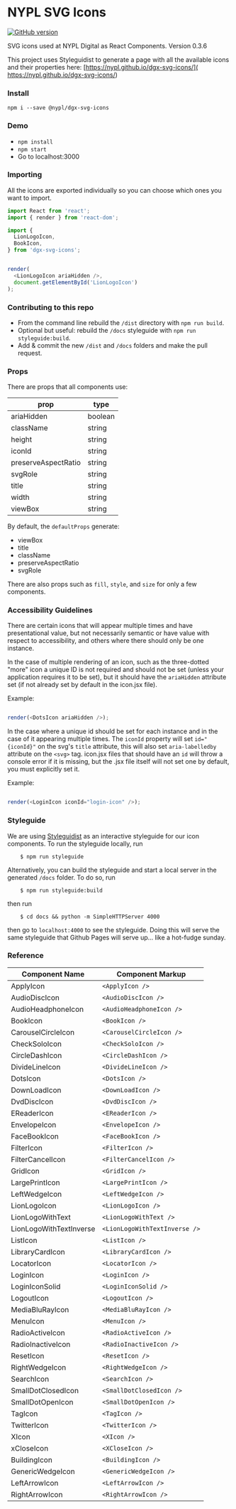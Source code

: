 # NYPL SVG Icons

[![GitHub version](https://badge.fury.io/gh/nypl%2Fdgx-svg-icons.svg)](https://badge.fury.io/gh/nypl%2Fdgx-svg-icons)

SVG icons used at NYPL Digital as React Components.
Version 0.3.6

This project uses Styleguidist to generate a page with all the available icons and their properties here: [https://nypl.github.io/dgx-svg-icons/]( https://nypl.github.io/dgx-svg-icons/)

### Install

`npm i --save @nypl/dgx-svg-icons`

### Demo

* `npm install`
* `npm start`
* Go to localhost:3000

### Importing

All the icons are exported individually so you can choose which ones you want to import.

```javascript
import React from 'react';
import { render } from 'react-dom';

import {
  LionLogoIcon,
  BookIcon,
} from 'dgx-svg-icons';


render(
  <LionLogoIcon ariaHidden />,
  document.getElementById('LionLogoIcon')
);

```

### Contributing to this repo
* From the command line rebuild the `/dist` directory with `npm run build`.
* Optional but useful: rebuild the `/docs` styleguide with `npm run styleguide:build`.
* Add & commit the new `/dist` and `/docs` folders and make the pull request.

### Props

There are props that all components use:

prop | type
--- | ---
ariaHidden | boolean
className | string
height | string
iconId | string
preserveAspectRatio | string
svgRole | string
title | string
width | string
viewBox | string

By default, the `defaultProps` generate:

* viewBox
* title
* className
* preserveAspectRatio
* svgRole

There are also props such as `fill`, `style`, and `size` for only a few components.

### Accessibility Guidelines
There are certain icons that will appear multiple times and have presentational value, but not necessarily semantic or have value with respect to accessibility, and others where there should only be one instance.

In the case of multiple rendering of an icon, such as the three-dotted "more" icon a unique ID is not required and should not be set (unless your application requires it to be set), but it should have the `ariaHidden` attribute set (if not already set by default in the icon.jsx file).

Example:
```javascript

render(<DotsIcon ariaHidden />);

```

In the case where a unique id should be set for each instance and in the case of it appearing multiple times. The `iconId` property will set `id="{iconId}"` on the svg's `title` attribute, this will also set `aria-labelledby` attribute on the `<svg>` tag. icon.jsx files that should have an `id` will throw a console error if it is missing, but the .jsx file itself will not set one by default, you must explicitly set it.

Example:
```javascript

render(<LoginIcon iconId="login-icon" />);

```

### Styleguide

We are using [Styleguidist](https://react-styleguidist.js.org/) as an interactive styleguide for our icon components. To run the styleguide locally, run

```
    $ npm run styleguide
```

Alternatively, you can build the styleguide and start a local server in the generated `/docs` folder. To do so, run

```
    $ npm run styleguide:build
```

then run

```
    $ cd docs && python -m SimpleHTTPServer 4000
```

then go to `localhost:4000` to see the styleguide. Doing this will serve the same styleguide that Github Pages will serve up... like a hot-fudge sunday.

### Reference

Component Name  | Component Markup  
--- | ---
ApplyIcon | `<ApplyIcon />`
AudioDiscIcon | `<AudioDiscIcon />`
AudioHeadphoneIcon | `<AudioHeadphoneIcon />`
BookIcon | `<BookIcon />`
CarouselCircleIcon | `<CarouselCircleIcon />`
CheckSoloIcon | `<CheckSoloIcon />`
CircleDashIcon | `<CircleDashIcon />`
DivideLineIcon | `<DivideLineIcon />`
DotsIcon | `<DotsIcon />`
DownLoadIcon | `<DownLoadIcon />`
DvdDiscIcon | `<DvdDiscIcon />`
EReaderIcon | `<EReaderIcon />`
EnvelopeIcon | `<EnvelopeIcon />`
FaceBookIcon | `<FaceBookIcon />`
FilterIcon | `<FilterIcon />`
FilterCancelIcon | `<FilterCancelIcon />`
GridIcon | `<GridIcon />`
LargePrintIcon | `<LargePrintIcon />`
LeftWedgeIcon | `<LeftWedgeIcon />`
LionLogoIcon | `<LionLogoIcon />`
LionLogoWithText | `<LionLogoWithText />`
LionLogoWithTextInverse | `<LionLogoWithTextInverse />`
ListIcon | `<ListIcon />`
LibraryCardIcon | `<LibraryCardIcon />`
LocatorIcon | `<LocatorIcon />`
LoginIcon | `<LoginIcon />`
LoginIconSolid | `<LoginIconSolid />`
LogoutIcon | `<LogoutIcon />`
MediaBluRayIcon | `<MediaBluRayIcon />`
MenuIcon | `<MenuIcon />`
RadioActiveIcon | `<RadioActiveIcon />`
RadioInactiveIcon | `<RadioInactiveIcon />`
ResetIcon | `<ResetIcon />`
RightWedgeIcon | `<RightWedgeIcon />`
SearchIcon | `<SearchIcon />`
SmallDotClosedIcon | `<SmallDotClosedIcon />`
SmallDotOpenIcon | `<SmallDotOpenIcon />`
TagIcon | `<TagIcon />`
TwitterIcon | `<TwitterIcon />`
XIcon | `<XIcon />`
xCloseIcon | `<XCloseIcon />`
BuildingIcon | `<BuildingIcon />`
GenericWedgeIcon | `<GenericWedgeIcon />`
LeftArrowIcon | `<LeftArrowIcon />`
RightArrowIcon | `<RightArrowIcon />`
